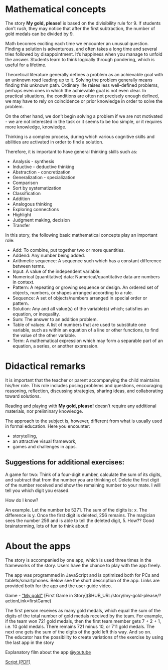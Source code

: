 # Mathematical concepts

The story **My gold, please!** is based on the divisibility rule for 9. If students don’t rush, they may notice that after the first subtraction, the number of gold medals can be divided by 9. 

Math becomes exciting each time we encounter an unusual question. Finding a solution is adventurous, and often takes a long time and several tries followed by disappointment. It’s happiness when you manage to unfold the answer. Students learn to think logically through pondering, which is useful for a lifetime.

Theoretical literature generally defines a problem as an achievable goal with an unknown road leading up to it. Solving the problem generally means finding this unknown path. Ordinary life raises less well-defined problems, perhaps even ones in which the achievable goal is not even clear. In practical situations, the conditions are often not precisely enough defined, we may have to rely on coincidence or prior knowledge in order to solve the problem.

On the other hand, we don’t begin solving a problem if we are not motivated - we are not interested in the task or it seems to be too simple, or it requires more knowledge, knowledge.

Thinking is a complex process, during which various cognitive skills and abilities are activated in order to find a solution. 

Therefore, it is important to have general thinking skills such as: 

+ Analysis - synthesis
+ Inductive - deductive thinking
+ Abstraction - concretization
+ Generalization - specialization
+ Comparison
+ Sort by systematization
+ Classification
+ Addition
+ Analogous thinking
+ Exploring connections
+ Highlight
+ Judgment making, decision
+ Transfer

In this story, the following basic mathematical concepts play an important role:

+ Add: To combine, put together two or more quantities.
+ Addend: Any number being added. 
+ Arithmetic sequence: A sequence such which has a constant difference between terms.
+ Input: A value of the independent variable. 
+ Numerical (quantitative) data: Numerical/quantitative data are numbers in context. 
+ Pattern: A repeating or growing sequence or design. An ordered set of objects, numbers, or shapes arranged according to a rule. 
+ Sequence: A set of objects/numbers arranged in special order or pattern.
+ Solution: Any and all value(s) of the variable(s) which; satisfies an equation, or inequality.
+ Sum: The answer to an addition problem.
+ Table of values: A list of numbers that are used to substitute one variable, such as within an equation of a line or other functions, to find the value of the other variable.
+ Term: A mathematical expression which may form a separable part of an equation, a series, or another expression.

# Didactical remarks
It is important that the teacher or parent accompanying the child maintains his/her role. This role includes posing problems and questions, encouraging reasoning, reflection, discussing strategies, sharing ideas, and collaborating toward solutions.

Reading and playing with **My gold, please!** doesn’t require any additional materials, nor preliminary knowledge. 

The approach to the subject is, however, different from what is usually used in formal education. Here you encounter: 
+ storytelling,
+ an attractive visual framework,
+ games and challenges in apps.

## Suggestions for additional exercises: ##
A game for two: Think of a four-digit number, calculate the sum of its digits, and subtract that from the number you are thinking of. Delete the first digit of the number received and show the remaining number to your mate. I will tell you which digit you erased.

How do I know?

An example. Let the number be 5271. The sum of the digits is: x.
The difference is y. Once the first digit is deleted, 256 remains.
The magician sees the number 256 and is able to tell the deleted digit, 5. How??
Good brainstorming, lots of fun to think about!

# About the apps #
The story is accompanied by one app, which is used three times in the frameworks of the story. Users have the chance to play with the app freely. 

The app was programmed in JavaScript and is optimized both for PCs and tablets/smartphones. Below see the short description of the app. Links are provided both for the app and the user guide video. 

Game - ["My gold"]($HUB_URL/story/my-gold-please/)
[First Game in Story]($HUB_URL/story/my-gold-please/?actionLink=firstGame)

The first person receives as many gold medals, which equal the sum of the digits of the total number of gold medals received by the team. For example, if the team won 721 gold medals, then the first team member gets 7 + 2 + 1, i.e. 10 gold medals. There remains 721 minus 10, or 711 gold medals. The next one gets the sum of the digits of the gold left this way. And so on.  
The educator has the possibility to create variations of the exercise by using the last app in the story 

Explanatory film about the app @[youtube](https://youtu.be/A1vXg_DSolc)

[Script (PDF)](/stories/my-gold-please/transcripts/Script4.pdf)



